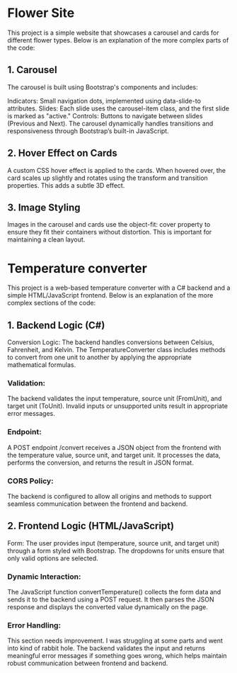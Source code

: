 
# **Flower Site**

This project is a simple website that showcases a carousel and cards for different flower types. Below is an explanation of the more complex parts of the code:

## 1. Carousel
The carousel is built using Bootstrap's components and includes:

Indicators: Small navigation dots, implemented using data-slide-to attributes.
Slides: Each slide uses the carousel-item class, and the first slide is marked as "active."
Controls: Buttons to navigate between slides (Previous and Next).
The carousel dynamically handles transitions and responsiveness through Bootstrap’s built-in JavaScript.

## 2. Hover Effect on Cards
A custom CSS hover effect is applied to the cards. When hovered over, the card scales up slightly and rotates using the transform and transition properties. This adds a subtle 3D effect.

## 3. Image Styling
Images in the carousel and cards use the object-fit: cover property to ensure they fit their containers without distortion. This is important for maintaining a clean layout.

# **Temperature converter**

This project is a web-based temperature converter with a C# backend and a simple HTML/JavaScript frontend. Below is an explanation of the more complex sections of the code:

## 1. Backend Logic (C#)
Conversion Logic:
The backend handles conversions between Celsius, Fahrenheit, and Kelvin. The TemperatureConverter class includes methods to convert from one unit to another by applying the appropriate mathematical formulas.

### Validation:
The backend validates the input temperature, source unit (FromUnit), and target unit (ToUnit). Invalid inputs or unsupported units result in appropriate error messages.

### Endpoint:
A POST endpoint /convert receives a JSON object from the frontend with the temperature value, source unit, and target unit. It processes the data, performs the conversion, and returns the result in JSON format.

### CORS Policy:
The backend is configured to allow all origins and methods to support seamless communication between the frontend and backend.

## 2. Frontend Logic (HTML/JavaScript)
Form:
The user provides input (temperature, source unit, and target unit) through a form styled with Bootstrap. The dropdowns for units ensure that only valid options are selected.

### Dynamic Interaction:
The JavaScript function convertTemperature() collects the form data and sends it to the backend using a POST request. It then parses the JSON response and displays the converted value dynamically on the page.

### Error Handling:
This section needs improvement. I was struggling at some parts and went into kind of rabbit hole.
The backend validates the input and returns meaningful error messages if something goes wrong, which helps maintain robust communication between frontend and backend.
